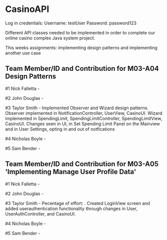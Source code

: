 # CasinoAPI
Log in credentials:
Username: testUser
Password: password123

Different API classes needed to be implemented in order to complete our online casino complex Java system project.

This weeks assignments: implementing design patterns and implementing another use case

## Team Member/ID and Contribution for M03-A04 Design Patterns

#1 Nick Falletta -

#2 John Douglas -

#3 Taylor Smith - Implemented Observer and Wizard design patterns. Observer implemented in NotificationController, UserView, CasinoUI. Wizard implemented in SpendingLimit, SpendingLimitController, SpendingLimitView, CasinoUI. Changes seen in UI, in Set Spending Limit Panel on the Mainview and in User Settings, opting in and out of notfications

#4 Nicholas Boyle -

#5 Sam Bender -

## Team Member/ID and Contribution for M03-A05 'Implementing Manage User Profile Data'

#1 Nick Falletta -

#2 John Douglas -

#3 Taylor Smith - Pecentage of effort: . Created LoginView screen and added userauthentication functionality through changes in User, UserAuthController, and CasinoUI.

#4 Nicholas Boyle -

#5 Sam Bender -
